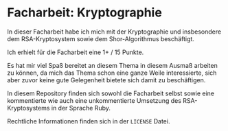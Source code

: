 # Facharbeit: Kryptographie

In dieser Facharbeit habe ich mich mit der Kryptographie und insbesondere dem RSA-Kryptosystem sowie dem Shor-Algorithmus beschäftigt.

Ich erhielt für die Facharbeit eine 1+ / 15 Punkte.

Es hat mir viel Spaß bereitet an diesem Thema in diesem Ausmaß arbeiten zu können, da mich das Thema schon eine ganze Weile interessierte, sich aber zuvor keine gute Gelegenheit bietete sich damit zu beschäftigen.

In diesem Repository finden sich sowohl die Facharbeit selbst sowie eine kommentierte wie auch eine unkommentierte Umsetzung des RSA-Kryptosystems in der Sprache Ruby.

Rechtliche Informationen finden sich in der `LICENSE` Datei.
